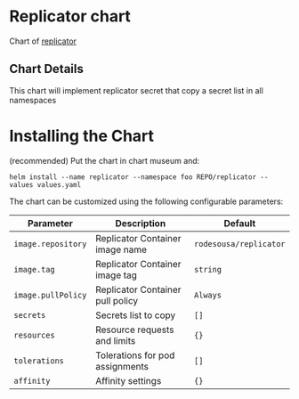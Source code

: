 # Replicator chart

Chart of [replicator](../..)

## Chart Details

This chart will implement replicator secret that copy a secret list in all namespaces

# Installing the Chart

(recommended) Put the chart in chart museum and:
```
helm install --name replicator --namespace foo REPO/replicator --values values.yaml
```

The chart can be customized using the following configurable parameters:

| Parameter          | Description                      | Default              |
| ------------------ | ---------------------------------| ---------------------|
| `image.repository`   | Replicator Container image name  | `rodesousa/replicator` |
| `image.tag`          | Replicator Container image tag   | `string`               |
| `image.pullPolicy`   | Replicator Container pull policy | `Always`               |
| `secrets`            | Secrets list to copy             | `[]`                   |
| `resources`          | Resource requests and limits     | `{}`                   |
| `tolerations`        | Tolerations for pod assignments  | `[]`                   |
| `affinity`           | Affinity settings                | `{}`                   |
